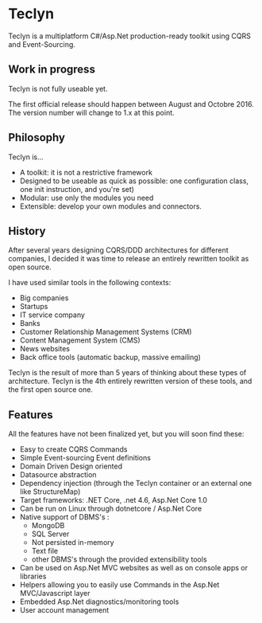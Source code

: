 # Teclyn
Teclyn is a multiplatform C#/Asp.Net production-ready toolkit using CQRS and Event-Sourcing.

## Work in progress
Teclyn is not fully useable yet.

The first official release should happen between August and Octobre 2016. The version number will change to 1.x at this point.

## Philosophy
Teclyn is...
- A toolkit: it is not a restrictive framework
- Designed to be useable as quick as possible: one configuration class, one init instruction, and you're set)
- Modular: use only the modules you need
- Extensible: develop your own modules and connectors.

## History
After several years designing CQRS/DDD architectures for different companies, I decided it was time to release an entirely rewritten toolkit as open source.

I have used similar tools in the following contexts:
- Big companies
- Startups
- IT service company
- Banks
- Customer Relationship Management Systems (CRM)
- Content Management System (CMS)
- News websites
- Back office tools (automatic backup, massive emailing)

Teclyn is the result of more than 5 years of thinking about these types of architecture. 
Teclyn is the 4th entirely rewritten version of these tools, and the first open source one.

## Features
All the features have not been finalized yet, but you will soon find these:
- Easy to create CQRS Commands
- Simple Event-sourcing Event definitions
- Domain Driven Design oriented
- Datasource abstraction
- Dependency injection (through the Teclyn container or an external one like StructureMap)
- Target frameworks: .NET Core, .net 4.6, Asp.Net Core 1.0
- Can be run on Linux through dotnetcore / Asp.Net Core
- Native support of DBMS's :
  - MongoDB
  - SQL Server
  - Not persisted in-memory 
  - Text file
  - other DBMS's through the provided extensibility tools
- Can be used on Asp.Net MVC websites as well as on console apps or libraries
- Helpers allowing you to easily use Commands in the Asp.Net MVC/Javascript layer
- Embedded Asp.Net diagnostics/monitoring tools
- User account management